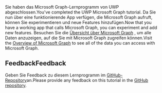 <!-- markdownlint-disable MD002 MD041 -->

<span data-ttu-id="b21b9-101">Sie haben das Microsoft Graph-Lernprogramm von UWP abgeschlossen.</span><span class="sxs-lookup"><span data-stu-id="b21b9-101">You've completed the UWP Microsoft Graph tutorial.</span></span> <span data-ttu-id="b21b9-102">Da Sie nun über eine funktionierende App verfügen, die Microsoft Graph aufruft, können Sie experimentieren und neue Features hinzufügen.</span><span class="sxs-lookup"><span data-stu-id="b21b9-102">Now that you have a working app that calls Microsoft Graph, you can experiment and add new features.</span></span> <span data-ttu-id="b21b9-103">Besuchen Sie die [Übersicht über Microsoft Graph](/graph/overview) , um alle Daten anzuzeigen, auf die Sie mit Microsoft Graph zugreifen können.</span><span class="sxs-lookup"><span data-stu-id="b21b9-103">Visit the [Overview of Microsoft Graph](/graph/overview) to see all of the data you can access with Microsoft Graph.</span></span>

## <a name="feedback"></a><span data-ttu-id="b21b9-104">Feedback</span><span class="sxs-lookup"><span data-stu-id="b21b9-104">Feedback</span></span>

<span data-ttu-id="b21b9-105">Geben Sie Feedback zu diesem Lernprogramm im [GitHub-Repository](https://github.com/microsoftgraph/msgraph-training-uwp)an.</span><span class="sxs-lookup"><span data-stu-id="b21b9-105">Please provide any feedback on this tutorial in the [GitHub repository](https://github.com/microsoftgraph/msgraph-training-uwp).</span></span>
